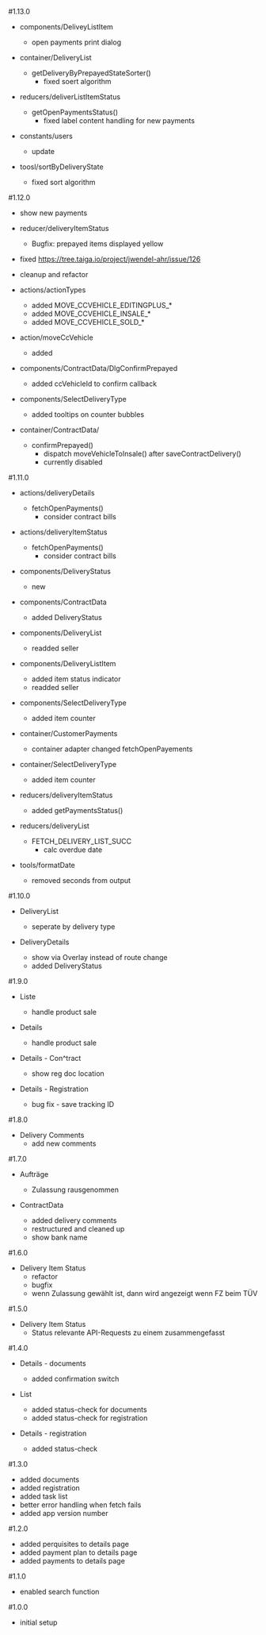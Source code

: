 #1.13.0
* components/DeliveyListItem
  * open payments print dialog

* container/DeliveryList
  * getDeliveryByPrepayedStateSorter()
    * fixed soert algorithm

* reducers/deliverListItemStatus
  * getOpenPaymentsStatus()
    * fixed label content handling for new payments

* constants/users
  * update

* toosl/sortByDeliveryState
  * fixed sort algorithm

#1.12.0
* show new payments

* reducer/deliveryItemStatus
  * Bugfix: prepayed items displayed yellow

* fixed https://tree.taiga.io/project/jwendel-ahr/issue/126
* cleanup and refactor

* actions/actionTypes
  * added MOVE_CCVEHICLE_EDITINGPLUS_*
  * added MOVE_CCVEHICLE_INSALE_*
  * added MOVE_CCVEHICLE_SOLD_*

* action/moveCcVehicle
  * added

* components/ContractData/DlgConfirmPrepayed
  * added ccVehicleId to confirm callback

* components/SelectDeliveryType
  * added tooltips on counter bubbles

* container/ContractData/
  * confirmPrepayed()
    * dispatch moveVehicleToInsale() after saveContractDelivery()
    * currently disabled

  

#1.11.0
* actions/deliveryDetails
  * fetchOpenPayments()
    * consider contract bills

* actions/deliveryItemStatus
  * fetchOpenPayments()
    * consider contract bills

* components/DeliveryStatus
  * new

* components/ContractData
  * added DeliveryStatus

* components/DeliveryList
  * readded seller

* components/DeliveryListItem
  * added item status indicator
  * readded seller

* components/SelectDeliveryType
  * added item counter

* container/CustomerPayments
  * container adapter changed fetchOpenPayements

* container/SelectDeliveryType
  * added item counter

* reducers/deliveryItemStatus
  * added getPaymentsStatus()

* reducers/deliveryList
  * FETCH_DELIVERY_LIST_SUCC
    * calc overdue date

* tools/formatDate
  * removed seconds from output


#1.10.0
* DeliveryList
  * seperate by delivery type

* DeliveryDetails
  * show via Overlay instead of route change
  * added DeliveryStatus

#1.9.0
* Liste
  * handle product sale

* Details
  * handle product sale

* Details - Con^tract
  * show reg doc location

* Details - Registration
  * bug fix - save tracking ID

#1.8.0
* Delivery Comments
  * add new comments

#1.7.0
* Aufträge
  * Zulassung rausgenommen

* ContractData
  * added delivery comments
  * restructured and cleaned up
  * show bank name

#1.6.0
* Delivery Item Status 
  * refactor
  * bugfix
  * wenn Zulassung gewählt ist, dann wird angezeigt wenn FZ beim TÜV

#1.5.0
* Delivery Item Status 
  * Status relevante API-Requests zu einem zusammengefasst

#1.4.0
* Details - documents 
  * added confirmation switch

* List
  * added status-check for documents
  * added status-check for registration

* Details - registration
  * added status-check

#1.3.0
* added documents
* added registration
* added task list
* better error handling when fetch fails
* added app version number

#1.2.0
* added perquisites to details page
* added payment plan to details page
* added payments to details page

#1.1.0
* enabled search function

#1.0.0
* initial setup
